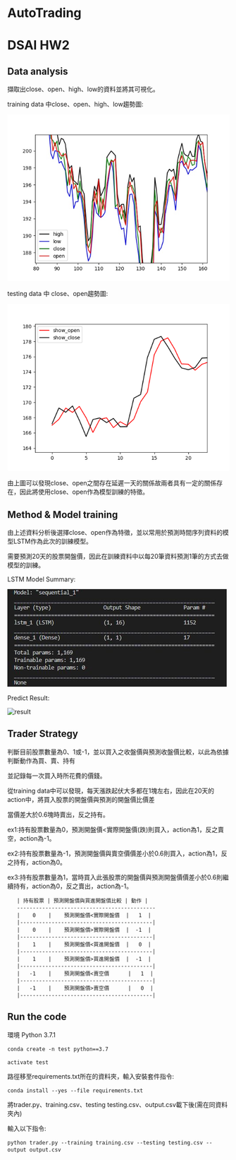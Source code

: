 # AutoTrading
# DSAI HW2

## Data analysis
   擷取出close、open、high、low的資料並將其可視化。
   
   training data 中close、open、high、low趨勢圖:
   
   ![4line](https://github.com/linzh0205/AutoTrading/blob/main/plot/4line.jpeg)
   
   
   testing data 中 close、open趨勢圖:
   
   ![close_open](https://github.com/linzh0205/AutoTrading/blob/main/plot/Figure_1.png)
   
   由上圖可以發現close、open之間存在延遲一天的關係故兩者具有一定的關係存在，因此將使用close、open作為模型訓練的特徵。
   
## Method & Model training
   由上述資料分析後選擇close、open作為特徵，並以常用於預測時間序列資料的模型LSTM作為此次的訓練模型。
   
   需要預測20天的股票開盤價，因此在訓練資料中以每20筆資料預測1筆的方式去做模型的訓練。
   
   LSTM Model Summary:
   
   ![LSTM](https://github.com/linzh0205/AutoTrading/blob/main/plot/LSTM.JPG)
   
   Predict Result:
   
   ![result](https://github.com/linzh0205/AutoTrading/blob/main/plot/)
   
## Trader Strategy
   判斷目前股票數量為0、1或-1，並以買入之收盤價與預測收盤價比較，以此為依據判斷動作為買、賣、持有
   
   並記錄每一次買入時所花費的價錢。
   
   從training data中可以發現，每天漲跌起伏大多都在1塊左右，因此在20天的action中，將買入股票的開盤價與預測的開盤價比價差
   
   當價差大於0.6塊時賣出，反之持有。
   
   ex1:持有股票數量為0，預測開盤價<實際開盤價(跌)則買入，action為1，反之賣空，action為-1。
   
   ex2:持有股票數量為-1，預測開盤價與賣空價價差小於0.6則買入，action為1，反之持有，action為0。
   
   ex3:持有股票數量為1，當時買入此張股票的開盤價與預測開盤價價差小於0.6則繼續持有，action為0，反之賣出，action為-1。
   
```
   | 持有股票 | 預測開盤價與買進開盤價比較 | 動作 |
   --------------------------------------------
   |    0    |    預測開盤價<實際開盤價  |   1  |
   |------------------------------------------|
   |    0    |    預測開盤價>實際開盤價  |  -1  |
   |------------------------------------------|
   |    1    |    預測開盤價<買進開盤價  |   0  |
   |------------------------------------------|
   |    1    |    預測開盤價>買進開盤價  |  -1  |
   |------------------------------------------|
   |   -1    |    預測開盤價<賣空價      |   1  |
   |------------------------------------------|
   |   -1    |    預測開盤價>賣空價      |   0  | 
   |------------------------------------------|
```
## Run the code
環境
Python 3.7.1
```
conda create -n test python==3.7
```
```
activate test
```
路徑移至requirements.txt所在的資料夾，輸入安裝套件指令:
```
conda install --yes --file requirements.txt
```
將trader.py、training.csv、testing testing.csv、output.csv載下後(需在同資料夾內)

輸入以下指令:
```
python trader.py --training training.csv --testing testing.csv --output output.csv
```
